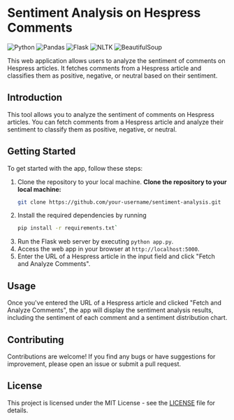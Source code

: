 # Sentiment Analysis on Hespress Comments

![Python](https://img.shields.io/badge/python-%2314354C.svg?style=for-the-badge&logo=python&logoColor=white) ![Pandas](https://img.shields.io/badge/pandas-%23150458.svg?style=for-the-badge&logo=pandas&logoColor=white) ![Flask](https://img.shields.io/badge/flask-%23000.svg?style=for-the-badge&logo=flask&logoColor=white) ![NLTK](https://img.shields.io/badge/nltk-%230078d7.svg?style=for-the-badge&logo=nltk&logoColor=white) ![BeautifulSoup](https://img.shields.io/badge/beautifulsoup-%2314354C.svg?style=for-the-badge&logo=python&logoColor=white)

This web application allows users to analyze the sentiment of comments on Hespress articles. It fetches comments from a Hespress article and classifies them as positive, negative, or neutral based on their sentiment.

## Introduction

This tool allows you to analyze the sentiment of comments on Hespress articles. You can fetch comments from a Hespress article and analyze their sentiment to classify them as positive, negative, or neutral.

## Getting Started

To get started with the app, follow these steps:

1. Clone the repository to your local machine.
   **Clone the repository to your local machine:**
   ```bash
   git clone https://github.com/your-username/sentiment-analysis.git
   ```
2. Install the required dependencies by running
   ```bash
   pip install -r requirements.txt`
   ```
3. Run the Flask web server by executing `python app.py`.
4. Access the web app in your browser at `http://localhost:5000`.
5. Enter the URL of a Hespress article in the input field and click "Fetch and Analyze Comments".

## Usage

Once you've entered the URL of a Hespress article and clicked "Fetch and Analyze Comments", the app will display the sentiment analysis results, including the sentiment of each comment and a sentiment distribution chart.

## Contributing

Contributions are welcome! If you find any bugs or have suggestions for improvement, please open an issue or submit a pull request.

## License

This project is licensed under the MIT License - see the [LICENSE](LICENSE) file for details.
